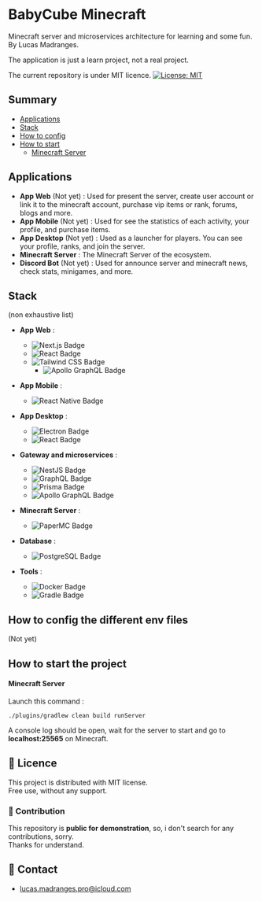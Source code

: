 # BabyCube Minecraft

Minecraft server and microservices architecture for learning and some fun.
By Lucas Madranges.

The application is just a learn project, not a real project.

The current repository is under MIT licence.
[![License: MIT](https://img.shields.io/github/license/LucasMadranges/BabyCube)](https://github.com/LucasMadranges/BabyCube/blob/main/LICENSE)

## Summary

- [Applications](#applications)
- [Stack](#stack)
- [How to config](#how-to-config-the-different-env-files)
- [How to start](#how-to-start-the-project)
    - [Minecraft Server](#minecraft-server)

## Applications

- **App Web** (Not yet) : Used for present the server, create user account or link it to the minecraft account, purchase
  vip items
  or rank, forums, blogs and more.
- **App Mobile** (Not yet) : Used for see the statistics of each activity, your profile, and purchase items.
- **App Desktop** (Not yet) : Used as a launcher for players. You can see your profile, ranks, and join the server.
- **Minecraft Server** : The Minecraft Server of the ecosystem.
- **Discord Bot** (Not yet) : Used for announce server and minecraft news, check stats, minigames, and more.

## Stack

(non exhaustive list)

- **App Web** :
    - ![Next.js Badge](https://img.shields.io/badge/Next.js-000?logo=nextdotjs&logoColor=fff&style=for-the-badge)
    - ![React Badge](https://img.shields.io/badge/React-61DAFB?logo=react&logoColor=000&style=for-the-badge)
    - ![Tailwind CSS Badge](https://img.shields.io/badge/Tailwind%20CSS-06B6D4?logo=tailwindcss&logoColor=fff&style=for-the-badge)
        - ![Apollo GraphQL Badge](https://img.shields.io/badge/Apollo%20GraphQL-311C87?logo=apollographql&logoColor=fff&style=for-the-badge)

- **App Mobile** :
    - ![React Native Badge](https://img.shields.io/badge/React%20Native-61DAFB?logo=react&logoColor=000&style=for-the-badge)

- **App Desktop** :
    - ![Electron Badge](https://img.shields.io/badge/Electron-47848F?logo=electron&logoColor=fff&style=for-the-badge)
    - ![React Badge](https://img.shields.io/badge/React-61DAFB?logo=react&logoColor=000&style=for-the-badge)

- **Gateway and microservices** :
    - ![NestJS Badge](https://img.shields.io/badge/NestJS-E0234E?logo=nestjs&logoColor=fff&style=for-the-badge)
    - ![GraphQL Badge](https://img.shields.io/badge/GraphQL-E10098?logo=graphql&logoColor=fff&style=for-the-badge)
    - ![Prisma Badge](https://img.shields.io/badge/Prisma-2D3748?logo=prisma&logoColor=fff&style=for-the-badge)
    - ![Apollo GraphQL Badge](https://img.shields.io/badge/Apollo%20GraphQL-311C87?logo=apollographql&logoColor=fff&style=for-the-badge)

- **Minecraft Server** :
    - ![PaperMC Badge](https://img.shields.io/badge/PaperMC-000?logo=paperspace&logoColor=fff&style=for-the-badge)

- **Database** :
    - ![PostgreSQL Badge](https://img.shields.io/badge/PostgreSQL-4169E1?logo=postgresql&logoColor=fff&style=for-the-badge)

- **Tools** :
    - ![Docker Badge](https://img.shields.io/badge/Docker-2496ED?logo=docker&logoColor=fff&style=for-the-badge)
    - ![Gradle Badge](https://img.shields.io/badge/Gradle-02303A?logo=gradle&logoColor=fff&style=for-the-badge)

## How to config the different env files

(Not yet)

## How to start the project

#### Minecraft Server

Launch this command :

```./plugins/gradlew clean build runServer```

A console log should be open, wait for the server to start and go to **localhost:25565** on Minecraft.

## 📄 Licence

This project is distributed with MIT license.  
Free use, without any support.

### 🤝 Contribution

This repository is **public for demonstration**, so, i don't search for any contributions, sorry.  
Thanks for understand.

## 👋 Contact

- [lucas.madranges.pro@icloud.com](mailto:lucas.madranges.pro@icloud.com)
